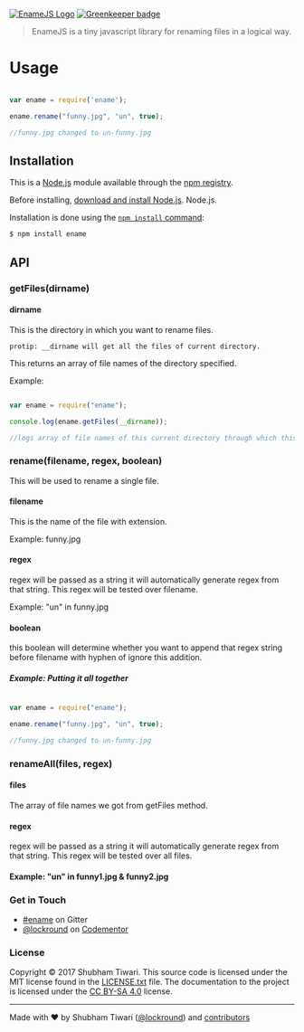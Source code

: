 [![EnameJS Logo](http://res.cloudinary.com/lockround-web-solutions/image/upload/c_scale,w_411/v1508312185/enameJS_p5dxce.png)](http://lockround.org/enamejs) [![Greenkeeper badge](https://badges.greenkeeper.io/lockround/ename.svg)](https://greenkeeper.io/)

> EnameJS is a tiny javascript library for renaming files in a logical way.


# Usage

```js

var ename = require('ename');

ename.rename("funny.jpg", "un", true); 

//funny.jpg changed to un-funny.jpg

```

## Installation

This is a [Node.js](https://nodejs.org/en/) module available through the
[npm registry](https://www.npmjs.com/).

Before installing, [download and install Node.js](https://nodejs.org/en/download/).
Node.js.

Installation is done using the
[`npm install` command](https://docs.npmjs.com/getting-started/installing-npm-packages-locally):

```bash
$ npm install ename
```

## API

### getFiles(dirname)

#### dirname

This is the directory in which you want to rename files.

``` protip: __dirname will get all the files of current directory. ```

This returns an array of file names of the directory specified.

Example: 

```js

var ename = require("ename");

console.log(ename.getFiles(__dirname));

//logs array of file names of this current directory through which this script is  running.

```

### rename(filename, regex, boolean)

This will be used to rename a single file.

#### filename

This is the name of the file with extension.

Example: funny.jpg

#### regex

regex will be passed as a string it will automatically generate regex from that string. This regex will be tested over filename.

Example: "un" in funny.jpg

#### boolean

this boolean will determine whether you want to append that regex string before filename with hyphen of ignore this addition.

##### Example: Putting it all together

```js

var ename = require("ename");

ename.rename("funny.jpg", "un", true);

//funny.jpg changed to un-funny.jpg

```


### renameAll(files, regex)

#### files 

The array of file names we got from getFiles method.

#### regex

regex will be passed as a string it will automatically generate regex from that string. This regex will be tested over all files.

#### Example: "un" in funny1.jpg & funny2.jpg

### Get in Touch

* [#ename](https://gitter.im/lockround/ename) on Gitter
* [@lockround](https://twitter.com/lockround) on [Codementor](https://www.codementor.io/lockround)


### License

Copyright © 2017 Shubham Tiwari. This source code is licensed under the MIT license found in
the [LICENSE.txt](https://github.com/lockround/ename/blob/master/LICENSE.txt) file.
The documentation to the project is licensed under the [CC BY-SA 4.0](http://creativecommons.org/licenses/by-sa/4.0/)
license.


---
Made with ♥ by Shubham Tiwari ([@lockround](https://twitter.com/lockround)) and [contributors](https://github.com/lockround/ename/graphs/contributors)
